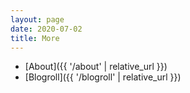 ```yaml
---
layout: page
date: 2020-07-02
title: More
---
```


- [About]({{ '/about' | relative_url }})
- [Blogroll]({{ '/blogroll' | relative_url }})
